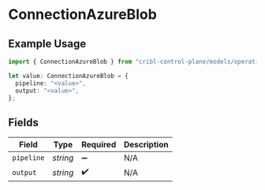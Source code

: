 # ConnectionAzureBlob

## Example Usage

```typescript
import { ConnectionAzureBlob } from "cribl-control-plane/models/operations";

let value: ConnectionAzureBlob = {
  pipeline: "<value>",
  output: "<value>",
};
```

## Fields

| Field              | Type               | Required           | Description        |
| ------------------ | ------------------ | ------------------ | ------------------ |
| `pipeline`         | *string*           | :heavy_minus_sign: | N/A                |
| `output`           | *string*           | :heavy_check_mark: | N/A                |
